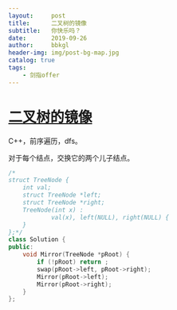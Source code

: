 ```yaml
---
layout:     post
title:      二叉树的镜像
subtitle:   你快乐吗？
date:       2019-09-26
author:     bbkgl
header-img: img/post-bg-map.jpg
catalog: true
tags:
    - 剑指offer
---
```


# [二叉树的镜像](https://www.nowcoder.com/practice/564f4c26aa584921bc75623e48ca3011?tpId=13&tqId=11171&tPage=1&rp=1&ru=/ta/coding-interviews&qru=/ta/coding-interviews/question-ranking ) 

C++，前序遍历，dfs。

对于每个结点，交换它的两个儿子结点。

```cpp
/*
struct TreeNode {
	int val;
	struct TreeNode *left;
	struct TreeNode *right;
	TreeNode(int x) :
			val(x), left(NULL), right(NULL) {
	}
};*/
class Solution {
public:
    void Mirror(TreeNode *pRoot) {
        if (!pRoot) return ;
        swap(pRoot->left, pRoot->right);
        Mirror(pRoot->left);
        Mirror(pRoot->right);
    }
};
```




